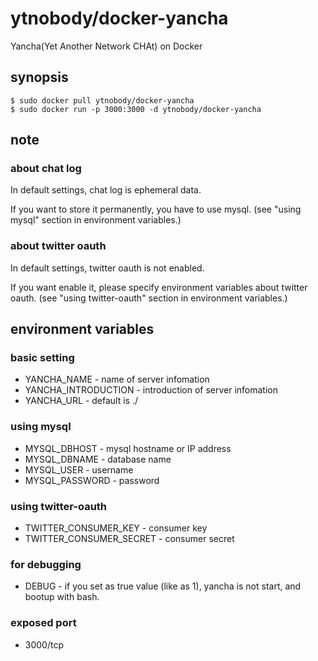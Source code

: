 # ytnobody/docker-yancha

Yancha(Yet Another Network CHAt) on Docker

## synopsis

    $ sudo docker pull ytnobody/docker-yancha
    $ sudo docker run -p 3000:3000 -d ytnobody/docker-yancha

## note

### about chat log

In default settings, chat log is ephemeral data.

If you want to store it permanently, you have to use mysql. (see "using mysql" section in environment variables.)

### about twitter oauth

In default settings, twitter oauth is not enabled.

If you want enable it, please specify environment variables about twitter oauth. (see "using twitter-oauth" section in environment variables.)

## environment variables

### basic setting

* YANCHA\_NAME - name of server infomation
* YANCHA\_INTRODUCTION - introduction of server infomation
* YANCHA\_URL - default is ./

### using mysql

* MYSQL\_DBHOST - mysql hostname or IP address
* MYSQL\_DBNAME - database name
* MYSQL\_USER - username
* MYSQL\_PASSWORD - password

### using twitter-oauth

* TWITTER\_CONSUMER\_KEY - consumer key
* TWITTER\_CONSUMER\_SECRET - consumer secret

### for debugging

* DEBUG - if you set as true value (like as 1), yancha is not start, and bootup with bash.

### exposed port

* 3000/tcp
